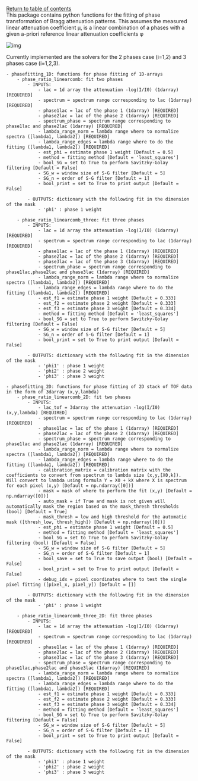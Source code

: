 [Return to table of contents](index.md)<br/>
This package contains python functions for the fitting of phase transformation of Bragg attenuation patterns.
This assumes the measured linear attenuation coefficient μ, is a linear combination of a phases with a given a-priori reference linear attenuation coefficients φ

![img](https://latex.codecogs.com/svg.latex?\mu%3D\sum_i%20f_i%20\phi_i)

Currently implemented are the solvers for the 2 phases case (i=1,2) and 3 phases case (i=1,2,3).

    - phasefitting_1D: functions for phase fitting of 1D-arrays
        - phase_ratio_linearcomb: fit two phases
            - INPUTS:
                - lac = 1d array the attenuation -log(I/I0) (1darray) [REQUIRED]
                - spectrum = spectrum range corresponding to lac (1darray) [REQUIRED]
                - phase1lac = lac of the phase 1 (1darray) [REQUIRED]
                - phase2lac = lac of the phase 2 (1darray) [REQUIRED]
                - spectrum_phase = spectrum range corresponding to phase1lac and phase2lac (1darray) [REQUIRED]
                - lambda_range_norm = lambda range where to normalize spectra ([lambda1, lambda2]) [REQUIRED]
                - lambda_range_edges = lambda range where to do the fitting ([lambda1, lambda2]) [REQUIRED]
                - est_phi = estimate phase 1 weight [Default = 0.5]
                - method = fitting method [Default = 'least_squares']
                - bool_SG = set to True to perform Savitzky-Golay filtering [Default = False]
                - SG_w = window size of S-G filter [Default = 5]
                - SG_n = order of S-G filter [Default = 1]
                - bool_print = set to True to print output [Default = False]

            - OUTPUTS: dictionary with the following fit in the dimension of the mask
                - 'phi' : phase 1 weight

        - phase_ratio_linearcomb_three: fit three phases
            - INPUTS:
                - lac = 1d array the attenuation -log(I/I0) (1darray) [REQUIRED]
                - spectrum = spectrum range corresponding to lac (1darray) [REQUIRED]
                - phase1lac = lac of the phase 1 (1darray) [REQUIRED]
                - phase2lac = lac of the phase 2 (1darray) [REQUIRED]
                - phase3lac = lac of the phase 3 (1darray) [REQUIRED]
                - spectrum_phase = spectrum range corresponding to phase1lac,phase2lac and phase3lac (1darray) [REQUIRED]
                - lambda_range_norm = lambda range where to normalize spectra ([lambda1, lambda2]) [REQUIRED]
                - lambda_range_edges = lambda range where to do the fitting ([lambda1, lambda2]) [REQUIRED]
                - est_f1 = estimate phase 1 weight [Default = 0.333]
                - est_f2 = estimate phase 2 weight [Default = 0.333]
                - est_f3 = estimate phase 3 weight [Default = 0.334]
                - method = fitting method [Default = 'least_squares']
                - bool_SG = set to True to perform Savitzky-Golay filtering [Default = False]
                - SG_w = window size of S-G filter [Default = 5]
                - SG_n = order of S-G filter [Default = 1]
                - bool_print = set to True to print output [Default = False]

            - OUTPUTS: dictionary with the following fit in the dimension of the mask
                - 'phi1' : phase 1 weight
                - 'phi2' : phase 2 weight
                - 'phi3' : phase 3 weight

    - phasefitting_2D: functions for phase fitting of 2D stack of TOF data in the form of 3darray (x,y,lambda)
        - phase_ratio_linearcomb_2D: fit two phases
            - INPUTS:
                - lac_tof = 3darray the attenuation -log(I/I0) (x,y,lambda) [REQUIRED]
                - spectrum = spectrum range corresponding to lac (1darray) [REQUIRED]
                - phase1lac = lac of the phase 1 (1darray) [REQUIRED]
                - phase2lac = lac of the phase 2 (1darray) [REQUIRED]
                - spectrum_phase = spectrum range corresponding to phase1lac and phase2lac (1darray) [REQUIRED]
                - lambda_range_norm = lambda range where to normalize spectra ([lambda1, lambda2]) [REQUIRED]
                - lambda_range_edges = lambda range where to do the fitting ([lambda1, lambda2]) [REQUIRED]
                - calibration_matrix = calibration matrix with the coefficients to convert from spectrum to lambda size (x,y,[X0,k]). Will convert to lambda using formula Y = X0 + kX where X is spectrum for each pixel (x,y) [Default = np.ndarray([0])]
                - mask = mask of where to perform the fit (x,y) [Default = np.ndarray([0])]
                - auto_mask = if True and mask is not given will automatically mask the region based on the mask_thresh thresholds (bool) [Default = True]
                - mask_thresh = low and high threshold for the automatic mask ([thresh_low, thresh_high]) [Default = np.ndarray([0])]
                - est_phi = estimate phase 1 weight [Default = 0.5]
                - method = fitting method [Default = 'least_squares']
                - bool_SG = set to True to perform Savitzky-Golay filtering (bool) [Default = False]
                - SG_w = window size of S-G filter [Default = 5]
                - SG_n = order of S-G filter [Default = 1]
                - bool_save = set to True to save output (bool) [Default = False]
                - bool_print = set to True to print output [Default = False]
                - debug_idx = pixel coordinates where to test the single pixel fitting ([pixel_x, pixel_y]) [Default = []]

            - OUTPUTS: dictionary with the following fit in the dimension of the mask
                - 'phi' : phase 1 weight

        - phase_ratio_linearcomb_three_2D: fit three phases
            - INPUTS:
                - lac = 1d array the attenuation -log(I/I0) (1darray) [REQUIRED]
                - spectrum = spectrum range corresponding to lac (1darray) [REQUIRED]
                - phase1lac = lac of the phase 1 (1darray) [REQUIRED]
                - phase2lac = lac of the phase 2 (1darray) [REQUIRED]
                - phase3lac = lac of the phase 3 (1darray) [REQUIRED]
                - spectrum_phase = spectrum range corresponding to phase1lac,phase2lac and phase3lac (1darray) [REQUIRED]
                - lambda_range_norm = lambda range where to normalize spectra ([lambda1, lambda2]) [REQUIRED]
                - lambda_range_edges = lambda range where to do the fitting ([lambda1, lambda2]) [REQUIRED]
                - est_f1 = estimate phase 1 weight [Default = 0.333]
                - est_f2 = estimate phase 2 weight [Default = 0.333]
                - est_f3 = estimate phase 3 weight [Default = 0.334]
                - method = fitting method [Default = 'least_squares']
                - bool_SG = set to True to perform Savitzky-Golay filtering [Default = False]
                - SG_w = window size of S-G filter [Default = 5]
                - SG_n = order of S-G filter [Default = 1]
                - bool_print = set to True to print output [Default = False]

            - OUTPUTS: dictionary with the following fit in the dimension of the mask
                - 'phi1' : phase 1 weight
                - 'phi2' : phase 2 weight
                - 'phi3' : phase 3 weight